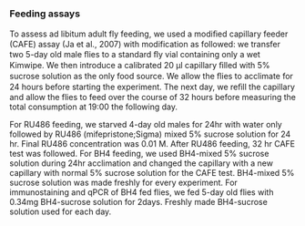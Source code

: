 ### Feeding assays

To assess ad libitum adult fly feeding, we used a modiﬁed capillary feeder (CAFE) assay (Ja et al., 2007) with modification as followed: we transfer two 5-day old male ﬂies to a standard ﬂy vial containing only a wet Kimwipe. We then introduce a calibrated 20 µl capillary ﬁlled with 5% sucrose solution as the only food source. We allow the ﬂies to acclimate for 24 hours before starting the experiment. The next day, we reﬁll the capillary and allow the flies to feed over the course of 32 hours before measuring the total consumption at 19:00 the following day.

For RU486 feeding, we starved 4-day old males for 24hr with water only followed by RU486 (mifepristone;Sigma) mixed 5% sucrose solution for 24 hr. Final RU486 concentration was 0.01 M. After RU486 feeding, 32 hr CAFE test was followed.
For BH4 feeding, we used BH4-mixed 5% sucrose solution during 24hr acclimation and changed the capillary with a new capillary with normal 5% sucrose solution for the CAFE test. BH4-mixed 5% sucrose solution was made freshly for every experiment. For immunostaining and qPCR of BH4 fed flies, we fed 5-day old flies with 0.34mg BH4-sucrose solution for 2days. Freshly made BH4-sucrose solution used for each day.
